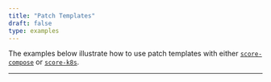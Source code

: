 ```yaml
---
title: "Patch Templates"
draft: false
type: examples
---
```


The examples below illustrate how to use patch templates with either [`score-compose`](https://docs.score.dev/docs/score-implementation/score-compose/patch-templates/) or [`score-k8s`](https://docs.score.dev/docs/score-implementation/score-k8s/patch-templates/).

---
